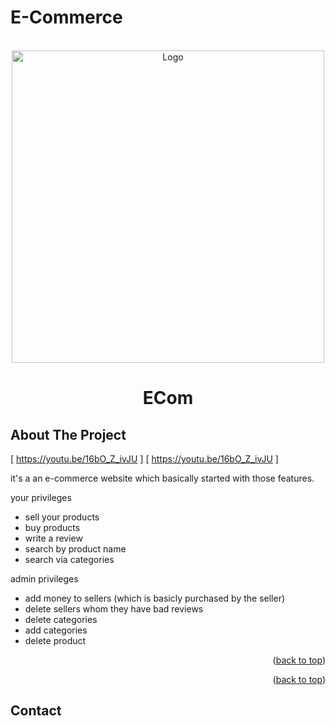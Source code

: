 # E-Commerce

<!-- PROJECT LOGO -->
<br />
<div align="center">
  <a href="https://github.com/othneildrew/Best-README-Template">
    <img src="https://cdn-icons.flaticon.com/png/512/2981/premium/2981297.png?token=exp=1652489028~hmac=d3cef67a9ce69008be19696afb190641" alt="Logo" width="500" height="auto">
  </a>
    <h1>ECom</h1>
</div>




<!-- ABOUT THE PROJECT -->
## About The Project

[ https://youtu.be/16bO_Z_ivJU ]
[ https://youtu.be/16bO_Z_ivJU ]

it's a an e-commerce website which basically started with those features.

your privileges
* sell your products
* buy products
* write a review
* search by product name
* search via categories

admin privileges
* add money to sellers (which is basicly purchased by the seller)
* delete sellers whom they have bad reviews
* delete categories
* add categories
* delete product

<p align="right">(<a href="#top">back to top</a>)</p>


<p align="right">(<a href="#top">back to top</a>)</p>

<!-- CONTACT -->
## Contact


